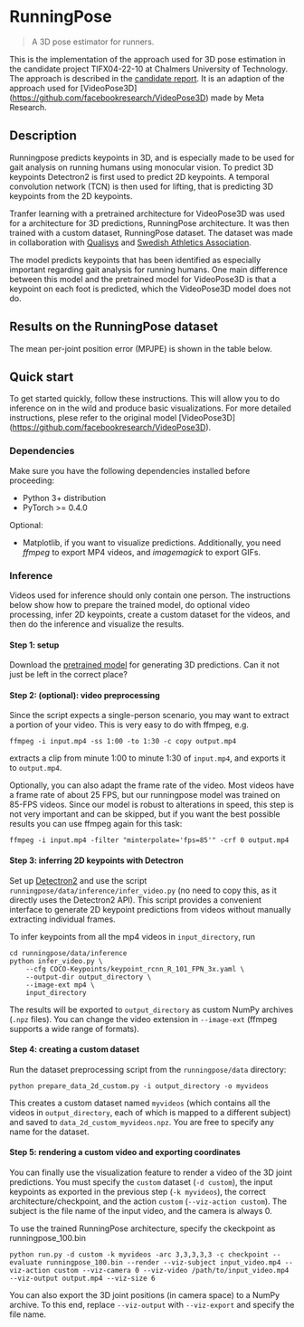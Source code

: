 # RunningPose
> A 3D pose estimator for runners. 

This is the implementation of the approach used for 3D pose estimation in the candidate project TIFX04-22-10 at Chalmers University of Technology. The approach is described in the [candidate report](). It is an adaption of the approach used for [VideoPose3D] (https://github.com/facebookresearch/VideoPose3D) made by Meta Research.


## Description
Runningpose predicts keypoints in 3D, and is especially made to be used for gait analysis on running humans using monocular vision. To predict 3D keypoints Detectron2 is first used to predict 2D keypoints. A temporal convolution network (TCN) is then used for lifting, that is predicting 3D keypoints from the 2D keypoints.

Tranfer learning with a pretrained architecture for VideoPose3D was used for a architecture for 3D predictions, RunningPose architecture. It was then trained with a custom dataset, RunningPose dataset. The dataset was made in collaboration with [Qualisys](https://www.qualisys.com) and [Swedish Athletics Association](https://www.friidrott.se).

The model predicts keypoints that has been identified as especially important regarding gait analysis for running humans. One main difference between this model and the pretrained model for VideoPose3D is that a keypoint on each foot is predicted, which the VideoPose3D model does not do.

## Results on the RunningPose dataset
The mean per-joint position error (MPJPE) is shown in the table below.


## Quick start
To get started quickly, follow these instructions. This will allow you to do inference on in the wild and produce basic visualizations. For more detailed instructions, plese refer to the original model [VideoPose3D] (https://github.com/facebookresearch/VideoPose3D).

### Dependencies
Make sure you have the following dependencies installed before proceeding:
- Python 3+ distribution
- PyTorch >= 0.4.0

Optional:
- Matplotlib, if you want to visualize predictions. Additionally, you need *ffmpeg* to export MP4 videos, and *imagemagick* to export GIFs.

### Inference
Videos used for inference should only contain one person. The instructions below show how to prepare the trained model, do optional video processing, infer 2D keypoints, create a custom dataset for the videos, and then do the inference and visualize the results.

#### Step 1: setup
Download the [pretrained model]() for generating 3D predictions. Can it not just be left in the correct place?

#### Step 2: (optional): video preprocessing
Since the script expects a single-person scenario, you may want to extract a portion of your video. This is very easy to do with ffmpeg, e.g.
```
ffmpeg -i input.mp4 -ss 1:00 -to 1:30 -c copy output.mp4
```
extracts a clip from minute 1:00 to minute 1:30 of `input.mp4`, and exports it to `output.mp4`.

Optionally, you can also adapt the frame rate of the video. Most videos have a frame rate of about 25 FPS, but our runningpose model was trained on 85-FPS videos. Since our model is robust to alterations in speed, this step is not very important and can be skipped, but if you want the best possible results you can use ffmpeg again for this task:
```
ffmpeg -i input.mp4 -filter "minterpolate='fps=85'" -crf 0 output.mp4
```

#### Step 3: inferring 2D keypoints with Detectron
Set up [Detectron2](https://github.com/facebookresearch/detectron2) and use the script `runningpose/data/inference/infer_video.py` (no need to copy this, as it directly uses the Detectron2 API). This script provides a convenient interface to generate 2D keypoint predictions from videos without manually extracting individual frames.

To infer keypoints from all the mp4 videos in `input_directory`, run
```
cd runningpose/data/inference
python infer_video.py \
    --cfg COCO-Keypoints/keypoint_rcnn_R_101_FPN_3x.yaml \
    --output-dir output_directory \
    --image-ext mp4 \
    input_directory
```
The results will be exported to `output_directory` as custom NumPy archives (`.npz` files). You can change the video extension in `--image-ext` (ffmpeg supports a wide range of formats).


#### Step 4: creating a custom dataset
Run the dataset preprocessing script from the `runningpose/data` directory:
```
python prepare_data_2d_custom.py -i output_directory -o myvideos
```
This creates a custom dataset named `myvideos` (which contains all the videos in `output_directory`, each of which is mapped to a different subject) and saved to `data_2d_custom_myvideos.npz`. You are free to specify any name for the dataset.


#### Step 5: rendering a custom video and exporting coordinates
You can finally use the visualization feature to render a video of the 3D joint predictions. You must specify the `custom` dataset (`-d custom`), the input keypoints as exported in the previous step (`-k myvideos`), the correct architecture/checkpoint, and the action `custom` (`--viz-action custom`). The subject is the file name of the input video, and the camera is always 0.

To use the trained RunningPose architecture, specify the ckeckpoint as runningpose_100.bin

```
python run.py -d custom -k myvideos -arc 3,3,3,3,3 -c checkpoint --evaluate runningpose_100.bin --render --viz-subject input_video.mp4 --viz-action custom --viz-camera 0 --viz-video /path/to/input_video.mp4 --viz-output output.mp4 --viz-size 6
```

You can also export the 3D joint positions (in camera space) to a NumPy archive. To this end, replace `--viz-output` with `--viz-export` and specify the file name.








